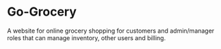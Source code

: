 # Go-Grocery
A website for online grocery shopping for customers and admin/manager roles that can manage inventory, other users and billing.
